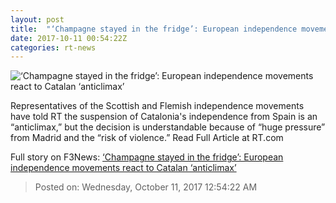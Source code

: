 ```yaml
---
layout: post
title:  "‘Champagne stayed in the fridge’: European independence movements react to Catalan ‘anticlimax’"
date: 2017-10-11 00:54:22Z
categories: rt-news
---
```


![‘Champagne stayed in the fridge’: European independence movements react to Catalan ‘anticlimax’](https://cdni.rt.com/files/2017.10/article/59dd6a35fc7e93824d8b4567.JPG)

Representatives of the Scottish and Flemish independence movements have told RT the suspension of Catalonia's independence from Spain is an “anticlimax,” but the decision is understandable because of “huge pressure” from Madrid and the “risk of violence.” Read Full Article at RT.com


Full story on F3News: [‘Champagne stayed in the fridge’: European independence movements react to Catalan ‘anticlimax’](http://www.f3nws.com/n/EuCMMJ)

> Posted on: Wednesday, October 11, 2017 12:54:22 AM
